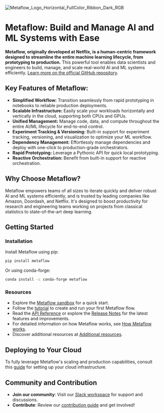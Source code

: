 ![Metaflow_Logo_Horizontal_FullColor_Ribbon_Dark_RGB](https://user-images.githubusercontent.com/763451/89453116-96a57e00-d713-11ea-9fa6-82b29d4d6eff.png)

# Metaflow: Build and Manage AI and ML Systems with Ease

**Metaflow, originally developed at Netflix, is a human-centric framework designed to streamline the entire machine learning lifecycle, from prototyping to production.** This powerful tool enables data scientists and engineers to build, manage, and scale real-world AI and ML systems efficiently.  [Learn more on the official GitHub repository](https://github.com/Netflix/metaflow).

## Key Features of Metaflow:

*   **Simplified Workflow:** Transition seamlessly from rapid prototyping in notebooks to reliable production deployments.
*   **Scalable Infrastructure:** Easily scale your workloads horizontally and vertically in the cloud, supporting both CPUs and GPUs.
*   **Unified Management:** Manage code, data, and compute throughout the entire AI/ML lifecycle for end-to-end control.
*   **Experiment Tracking & Versioning:** Built-in support for experiment tracking, versioning, and visualization to optimize your ML workflow.
*   **Dependency Management:** Effortlessly manage dependencies and deploy with one-click to production-grade orchestrators.
*   **Rapid Prototyping:** Leverage a Pythonic API for quick local prototyping.
*   **Reactive Orchestration:** Benefit from built-in support for reactive orchestration.

## Why Choose Metaflow?

Metaflow empowers teams of all sizes to iterate quickly and deliver robust AI and ML systems efficiently, and is trusted by leading companies like Amazon, Doordash, and Netflix. It's designed to boost productivity for research and engineering teams working on projects from classical statistics to state-of-the-art deep learning.

## Getting Started

### Installation
Install Metaflow using pip:
```bash
pip install metaflow
```
Or using conda-forge:
```bash
conda install -c conda-forge metaflow
```

### Resources
*   Explore the [Metaflow sandbox](https://outerbounds.com/sandbox) for a quick start.
*   Follow the [tutorial](https://docs.metaflow.org/getting-started/tutorials) to create and run your first Metaflow flow.
*   Read the [API Reference](https://docs.metaflow.org/api) or explore the [Release Notes](https://github.com/Netflix/metaflow/releases) for the latest features and improvements.
*   For detailed information on how Metaflow works, see [How Metaflow works](https://docs.metaflow.org/metaflow/basics).
*   Discover additional resources at [Additional resources](https://docs.metaflow.org/introduction/metaflow-resources).

## Deploying to Your Cloud
To fully leverage Metaflow's scaling and production capabilities, consult this [guide](https://outerbounds.com/engineering/welcome/) for setting up your cloud infrastructure.

## Community and Contribution
*   **Join our community**: Visit our [Slack workspace](http://slack.outerbounds.co/) for support and discussions.
*   **Contribute**: Review our [contribution guide](https://docs.metaflow.org/introduction/contributing-to-metaflow) and get involved!